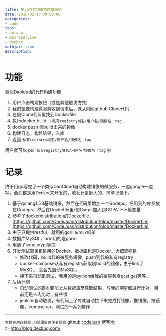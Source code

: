 ```yaml
---
title: 用go写的镜像构建微服务
date: 2016-02-17 00:00:00
categories:
- code
tags: 
- golang
- microservice
- docker
mathjax: true
description: 
---
```


# 功能
类似Daoloud的代码构建功能
1. 用户点击构建按钮（或是其他触发方式）
2. 我的镜像构建微服务收到请求后，就从内网github Clone代码
3. 在刚Clone代码里找到Dockerfile
4. 执行docker build -t `私有registry域名/用户名/镜像名：tag` .
5. docker push 刚build出来的镜像
6. 构建日志，构建结果，入库
7. 返回 `私有registry域名/用户名/镜像名：tag`

用户就可以 pull `私有registry域名/用户名/镜像名：tag` 啦
<!--more-->

# 记录
终于用go写完了一个类似DaoCloud自动构建镜像的微服务，一边google一边写，全程都是用Docker来开发的，收获还是挺大的，简单记录下。
1. 基于golang1.5.3基础镜像，然后在代码里增加一个Godeps，把用到的库都放在Godeps，然后在Dockefile里r把Goeps加入到GOPATH环境变量
1. 参考了docker/distribution的Dockerfile，[https://github.com/CodeJuan/distribution/blob/master/Dockerfile](https://github.com/CodeJuan/distribution/blob/master/Dockerfile)
1. 由于只提供restful，就用的gorilla/mux框架
1. 数据库MySQL，orm用的是gorm
1. 用到了sync,crypt等库
1. 开发测试部署都是用的Docker，数据库也是Docker。大概流程是
    - 修改代码，build我的微服务镜像，push到我的私有registry
    - docker-compose从私有registry获取刚build的镜像，由于link了MySQL，就会先启动MySQL。
    - 接下来自动跑测试，我用的是python给我的微服务发post get等等。
1. 后续计划
    - 自动测试的脚本要加上从数据库里获取结果，与我的期望值进行比对。目前还是人肉比对，有些慢
    - jenkins自动触发，有代码上了库就自动拉下来完成打镜像，推镜像，拉镜像，compse up，测试的一系列操作





----------------------------

`本博客欢迎转发,但请保留原作者信息`
github:[codejuan](https://github.com/CodeJuan)
博客地址:http://blog.decbug.com/

